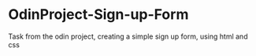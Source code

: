 # OdinProject-Sign-up-Form
Task from the odin project, creating a simple sign up form, using html and css
